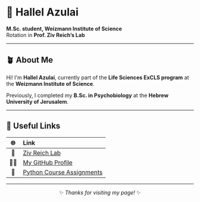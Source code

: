 

# 🌿 **Hallel Azulai**

**M.Sc. student, Weizmann Institute of Science**  
Rotation in **Prof. Ziv Reich’s Lab**  

---

</div>

## 🪴 About Me

Hi! I'm **Hallel Azulai**, currently part of the **Life Sciences ExCLS program** at the **Weizmann Institute of Science**.  

Previously, I completed my **B.Sc. in Psychobiology** at the **Hebrew University of Jerusalem**.

---

## 🔗 Useful Links

| 🌐 | Link |
|:--:|:--|
| 🧫 | [Ziv Reich Lab](https://www.weizmann.ac.il/Biomolecular_Sciences/Reich/home) |
| 👩‍💻 | [My GitHub Profile](https://github.com/hallelaz) |
| 📁 | [Python Course Assignments](https://github.com/hallelaz/python-course-assignments) |

---

<div align="center">
  
✨ *Thanks for visiting my page!* ✨  

</div>
